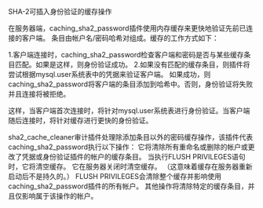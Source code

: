 SHA-2可插入身份验证的缓存操作

在服务器端，caching_sha2_password插件使用内存缓存来更快地验证先前已连接的客户端。
条目由帐户名/密码哈希对组成。缓存的工作方式如下：

1.客户端连接时，caching_sha2_password检查客户端和密码是否与某些缓存条目匹配。如果是这样，则身份验证成功。
2.如果没有匹配的缓存条目，则插件将尝试根据mysql.user系统表中的凭据来验证客户端。
  如果成功，则caching_sha2_password将客户端的条目添加到哈希中。否则，身份验证将失败并且连接将被拒绝。

这样，当客户端首次连接时，将针对mysql.user系统表进行身份验证。当客户端随后连接时，将针对缓存进行更快的身份验证。

sha2_cache_cleaner审计插件处理除添加条目以外的密码缓存操作，该插件代表caching_sha2_password执行以下操作：
它将清除所有重命名或删除的帐户或更改了凭据或身份验证插件的帐户的缓存条目。
当执行FLUSH PRIVILEGES语句时，它将清空缓存。
它在服务器关闭时清空缓存。 （这意味着缓存在服务器重新启动后不是持久的。）
FLUSH PRIVILEGES会清除整个缓存并影响使用caching_sha2_password插件的所有帐户。
其他操作将清除特定的缓存条目，并且仅影响属于该操作的帐户。